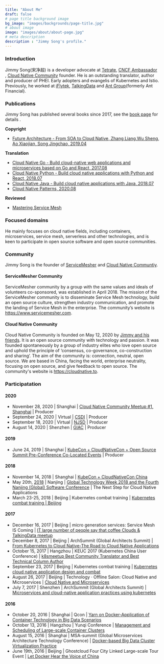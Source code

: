 ```yaml
---
title: "About Me"
draft: false
# page title background image
bg_image: "images/backgrounds/page-title.jpg"
# about image
image: "images/about/about-page.jpg"
# meta description
description : "Jimmy Song's profile."
---
```


### Introduction

Jimmy Song(宋净超) is a developer advocate at [Tetrate](https://tetrate.io), [CNCF Ambassador](https://www.cncf.io/people/ambassadors/) , [Cloud Native Community](https://cloudnative.to/en) founder. He is an outstanding translator, author and producer of PHEI. Early adopters and evangelis of Kubernetes and Istio. Previously, he worked at [iFlytek](https://www.iflytek.com), [TalkingData](https://www.talkingdata.com) and [Ant Group](https://www.antgroup.com)(formerly Ant Financial).

### Publications

Jimmy Song has published several books since 2017, see the [book page](/en/book) for details .

**Copyright**

- [Future Architecture - From SOA to Cloud Native, Zhang Liang,Wu Sheng, Ao Xiaojian, Song Jingchao, 2019.04](/en/book/future-architecture/)

**Translation**

- [Cloud Native Go - Build cloud-native web applications and microservices based on Go and React, 2017.08](/en/book/cloud-native-go)
- [Cloud Native Python - Build cloud native applications with Python and React, 2018.07](/en/book/cloud-native-python/)
- [Cloud Native Java - Build cloud native applications with Java, 2018.07](/en/book/cloud-native-java)
- [Cloud Native Patterns, 2020.08](/en/book/cloud-native-patterns)

**Reviewed**

- [Mastering Service Mesh](https://www.packtpub.com/web-development/mastering-service-mesh-architecture)

### Focused domains

He mainly focuses on cloud native fields, including containers, microservices, service mesh, serverless and other technologies, and is keen to participate in open source software and open source communities.

### Community

Jimmy Song is the founder of [ServiceMesher](https://www.servicemesher.com/) and [Cloud Native Communtiy](https://cloudnative.to).

#### ServiceMesher Community

ServiceMesher community by a group with the same values and ideals of volunteers co-sponsored, was established in April 2018. The mission of the ServiceMesher community is to disseminate Service Mesh technology, build an open source culture, strengthen industry communication, and promote the landing of Service Mesh in the enterprise. The community’s website is <https://www.servicemesher.com>.

#### Cloud Native Community

Cloud Native Community is founded on May 12, 2020 by [Jimmy and his friends](https://cloudnative.to/en/team). It is an open source community with technology and passion. It was founded spontaneously by a group of industry elites who love open source and uphold the principle of ‘consensus, co-governance, co-construction and sharing’. The aim of the community is: connection, neutral, open source. We are based in China, facing the world, enterprise neutrality, focusing on open source, and give feedback to open source. The community's website is <https://cloudnative.to>.

### Participatation

#### 2020

- November 28, 2020 | Shanghai | [Cloud Native Community Meetup #1, Shanghai](https://www.huodongxing.com/event/9571346308700) | Producer
- September 24, 2020 | Virtual | [CSDI](https://www.bagevent.com/event/csdisummit/p/412889) | Producer
- September 18, 2020 | Virtual | [NJSD](https://www.bagevent.com/event/1233659) | Producer
- August 14, 2020 | Shenzhen | [GIAC](http://giac.msup.com.cn/Giac/schedule/index) | Producer

#### 2019

- June 24, 2019 | Shanghai | [KubeCon + CloudNativeCon + Open Source Summit Pre-Conference Co-Located Events](https://www.lfasiallc.com/events/kubecon-cloudnativecon-china-2019/co-located-events/) | Producer

#### 2018

- November 14, 2018 | Shanghai | [KubeCon + CloudNativeCon China](https://www.lfasiallc.com/events/kubecon-cloudnativecon-china-2018/)
- May 20th, [2018](http://njsd-china.org/NJSDGlobal2018/) | Nanjing | [Global Technology Week 2018 and the Fourth Nanjing (Global) Software Conference](http://njsd-china.org/NJSDGlobal2018/) | The Next Step for Cloud Native Applications
- March 23-25, 2018 | Beijing | Kubernetes combat training | [Kubernetes combat training | Beijing](http://dockone.io/article/2626)

#### 2017

- December 16, 2017 | Beijing | micro generation services: Service Mesh IS Coming | [IT large number of people say that coffee Clouds & TalkingData meetup](http://www.itdks.com/eventlist/detail/1690)
- December 8, 2017 | Beijing | ArchSummit (Global Architects Summit) | [From Kubernetes to Cloud Native-The Road to Cloud Native Applications](http://bj2017.archsummit.com/presentation/306)
- October 15, 2017 | Hangzhou | KEUC 2017 (Kubernetes China User Conference) | [k8smeetup Best Community Translator and Best Technical Column Author](http://keuc.k8smeetup.com/)
- September 23, 2017 | Beijing | Kubernetes combat training | [Kubernetes cloud native application design and combat](https://www.bagevent.com/event/791762)
- August 26, 2017 | Beijing | Technology · Offline Salon: Cloud Native and Microservices | [Cloud Native and Microservices](http://www.huodongxing.com/event/8401246554100)
- July 7, 2017 | Shenzhen | ArchSummit (Global Architects Summit) | [Microservices and cloud-native application practices using kubernetes](http://sz2017.archsummit.com/presentation/1080)

#### 2016

- October 20, 2016 | Shanghai | Qcon | [Yarn on Docker-Application of Container Technology in Big Data Scenarios](http://2016.qconshanghai.com/speakers/202253)
- October 13, 2016 | Hangzhou | Yunqi Conference | [Management and Scheduling of Large-scale Container Clusters](https://yunqi.aliyun.com/2016/hangzhou/schedule?spm=5176.8098788.535884.3.7cdb1f673uSp7Q)
- August 15, 2016 | Shanghai | MSA-summit (Global Microservices Architecture Technology Conference) | [Docker-based Big Data Cluster Virtualization Practice](https://www.oschina.net/event/2185859)
- June 19th, 2016 | Beijing | Ghostcloud Four City Linked Large-scale Tour Event | [Let Docker Hear the Voice of China](https://www.bagevent.com/event/97318)
